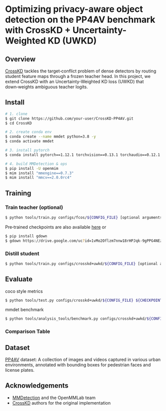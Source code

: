# Optimizing privacy-aware object detection on the PP4AV benchmark with CrossKD + Uncertainty-Weighted KD (UWKD)

## Overview
[CrossKD](https://github.com/jbwang1997/CrossKD) tackles the target‑conflict problem of dense detectors by routing student feature maps through a frozen teacher head. In this project, we extend CrossKD with an Uncertainty‑Weighted KD loss (UWKD) that down‑weights ambiguous teacher logits.


## Install
```bash
# 1. clone
$ git clone https://github.com/your‑user/CrossKD‑PP4AV.git
$ cd CrossKD

# 2. create conda env
$ conda create --name mmdet python=3.8 -y
$ conda activate mmdet

# 3. install pytorch
$ conda install pytorch==1.12.1 torchvision==0.13.1 torchaudio==0.12.1 cudatoolkit=11.3 -c pytorch

# 4. build MMDetection & ops
$ pip install -U openmim
$ mim install "mmengine==0.7.3"
$ mim install "mmcv==2.0.0rc4"
```
## Training
### Train teacher (optional)
```bash
$ python tools/train.py configs/fcos/${CONFIG_FILE} [optional arguments]
```
Pre‑trained checkpoints are also available [here](https://drive.google.com/file/d/1vMo2Oflzm7nnw18rHPJqk-9gPPG4NEz6/view?usp=drive_link) or
```bash
$ pip install gdown
$ gdown https://drive.google.com/uc?id=1vMo2Oflzm7nnw18rHPJqk-9gPPG4NEz6
```
### Distill student 
```bash
$ python tools/train.py configs/crosskd+uwkd/${CONFIG_FILE} [optional arguments]
```
## Evaluate
coco style metrics
```bash
$ python tools/test.py configs/crosskd+uwkd/${CONFIG_FILE} ${CHECKPOINT_FILE}
```
mmdet benchmark
```bash
$ python tools/analysis_tools/benchmark.py configs/crosskd+uwkd/${CONFIG_FILE} --checkpoint ${CHECKPOINT_FILE} [optional arguments]
```


### Comparison Table


## Dataset
[PP4AV](https://github.com/khaclinh/pp4av) dataset: A collection of images and videos captured in various urban environments, annotated with bounding boxes for pedestrian faces and license plates. 

##  Acknowledgements

- [MMDetection](https://github.com/open-mmlab/mmdetection) and the OpenMMLab team
- [CrossKD](https://github.com/jbwang1997/CrossKD) authors for the original implementation
